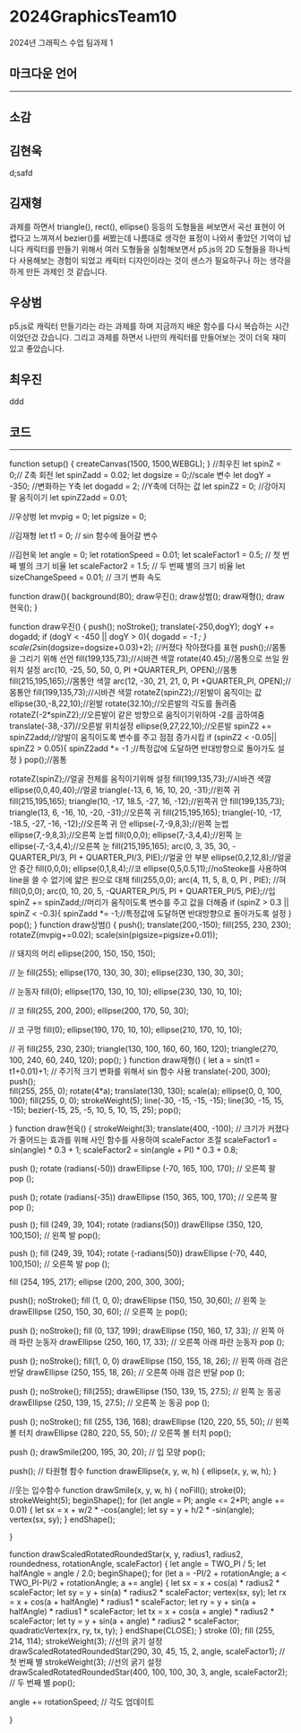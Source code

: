 # 2024GraphicsTeam10
2024년 그래픽스 수업 팀과제 1
## 마크다운 언어
------------------------------
## 소감
## 김현욱
d;safd
## 김재형
과제를 하면서 triangle(), rect(), ellipse() 등등의 도형들을 써보면서 곡선 표현이 어렵다고 느껴져서 bezier()를 써봤는데 나름대로 생각한 표정이 나와서 좋았던 기억이 납니다 캐릭터를 만들기 위해서 여러 도형들을 실험해보면서 p5.js의 2D 도형들을 하나씩 다 사용해보는 경험이 되었고 캐릭터 디자인이라는 것이 센스가 필요하구나 하는 생각을 하게 만든 과제인 것 같습니다. 
## 우상범
p5.js로 캐릭터 만들기라는 라는 과제를 하며 지금까지 배운 함수를 다시 복습하는 시간이었던겄 갔습니다. 그리고 과제를 하면서 나만의 캐릭터를 만들어보는 것이 더욱 재미있고 좋았습니다.
## 최우진
ddd
## 코드
-------------------
function setup() {
  createCanvas(1500, 1500,WEBGL);
}
//최우진
let spinZ = 0;// Z축 회전
let spinZadd = 0.02;
let dogsize = 0;//scale 변수
let dogY = -350; //변화하는 Y축
let dogadd = 2; //Y축에 더하는 값
let spinZ2 = 0; //강아지 팔 움직이기
let spinZ2add = 0.01;

//우상벙
let mvpig = 0;
let pigsize = 0;

//김재형
let t1 = 0; // sin 함수에 들어갈 변수

//김현욱
let angle = 0;
let rotationSpeed = 0.01;
let scaleFactor1 = 0.5; // 첫 번째 별의 크기 비율
let scaleFactor2 = 1.5; // 두 번째 별의 크기 비율
let sizeChangeSpeed = 0.01; // 크기 변화 속도

function draw(){
  background(80);
  draw우진();
  draw상범();
  draw재형();
  draw현욱();
}

function draw우진() {
  push();
  noStroke();
  translate(-250,dogY);
  dogY += dogadd;
  if (dogY < -450 || dogY > 0){
    dogadd *= -1 ;
  }
  scale(2*sin(dogsize=dogsize+0.03)+2); //커졌다 작아졌다를 표현
  push();//몸통을 그리기 위해 선언
  fill(199,135,73);//시바견 색깔
  rotate(40.45);//몸통으로 쓰일 원 위치 설정
  arc(10, -25, 50, 50, 0,  PI +QUARTER_PI, OPEN);//몸통
  fill(215,195,165);//몸통안 색깔
  arc(12, -30, 21, 21, 0,  PI +QUARTER_PI, OPEN);//몸통안
  fill(199,135,73);//시바견 색깔
  rotateZ(spinZ2);//왼발이 움직이는 값
  ellipse(30,-8,22,10);//왼발
  rotate(32.10);//오른발의 각도를 돌려줌
  rotateZ(-2*spinZ2);//오른발이 같은 방향으로 움직이기위하여 -2를 곱하여줌
  translate(-38,-37)//오른발 위치설정
  ellipse(9,27,22,10);//오른발 
  spinZ2 += spinZ2add;//양발이 움직이도록 변수를 주고 점점 증가시킴
  if (spinZ2 < -0.05|| spinZ2 > 0.05){
    spinZ2add *= -1 ;//특정값에 도달하면 반대방향으로 돌아가도 설정
  }
  pop();//몸통
  
  rotateZ(spinZ);//얼굴 전체를 움직이기위해 설정
  fill(199,135,73);//시바견 색깔
  ellipse(0,0,40,40);//얼굴
  triangle(-13, 6, 16, 10, 20, -31);//왼쪽 귀
  fill(215,195,165);
  triangle(10, -17, 18.5, -27, 16, -12);//왼쪽귀 안
  fill(199,135,73);
  triangle(13, 6, -16, 10, -20, -31);//오른쪽 귀
  fill(215,195,165);
  triangle(-10, -17, -18.5, -27, -16, -12);//오른쪽 귀 안
  ellipse(-7,-9,8,3);//왼쪽 눈썹
  ellipse(7,-9,8,3);//오른쪽 눈썹
  fill(0,0,0);
  ellipse(7,-3,4,4);//왼쪽 눈
  ellipse(-7,-3,4,4);//오른쪽 눈
  fill(215,195,165);
  arc(0, 3, 35, 30, -QUARTER_PI/3, PI + QUARTER_PI/3, PIE);//얼굴 안 부분
  ellipse(0,2,12,8);//얼굴 안 중간
  fill(0,0,0);
  ellipse(0,1,8,4);//코
  ellipse(0,5,0.5,11);//noSteoke를 사용하여 line을 쓸 수 없기에 얇은 원으로 대채
  fill(255,0,0);
  arc(4, 11, 5, 8, 0, PI , PIE); //혀
  fill(0,0,0);
  arc(0, 10, 20, 5, -QUARTER_PI/5, PI + QUARTER_PI/5, PIE);//입
  spinZ += spinZadd;//머리가 움직이도록 변수를 주고 값을 더해줌
  if (spinZ > 0.3 || spinZ < -0.3){
    spinZadd *= -1;//특정값에 도달하면 반대방향으로 돌아가도록 설정
  }
  pop();
}
function draw상범() {
  push();
  translate(200,-150);
  fill(255, 230, 230);
  rotateZ(mvpig+=0.02);
  scale(sin(pigsize=pigsize+0.01));

  // 돼지의 머리
  ellipse(200, 150, 150, 150);

  // 눈
  fill(255);
  ellipse(170, 130, 30, 30);
  ellipse(230, 130, 30, 30);

  // 눈동자
  fill(0);
  ellipse(170, 130, 10, 10);
  ellipse(230, 130, 10, 10);

  // 코
  fill(255, 200, 200);
  ellipse(200, 170, 50, 30);

  // 코 구멍
  fill(0);
  ellipse(190, 170, 10, 10);
  ellipse(210, 170, 10, 10);

  // 귀
  fill(255, 230, 230);
  triangle(130, 100, 160, 60, 160, 120);
  triangle(270, 100, 240, 60, 240, 120);
  pop();
}
function draw재형() {
  let a = sin(t1 = t1+0.01)+1; // 주기적 크기 변화를 위해서 sin 함수 사용
  translate(-200, 300);
  push();   
  fill(255, 255, 0); 
  rotate(4*a);
  translate(130, 130);
  scale(a); 
  ellipse(0, 0, 100, 100); 
  fill(255, 0, 0); 
  strokeWeight(5); 
  line(-30, -15, -15, -15); 
  line(30, -15, 15, -15);
  bezier(-15, 25, -5, 10, 5, 10, 15, 25); 
  pop(); 
  
}
function draw현욱() {
  strokeWeight(3);
  translate(400, -100);
  // 크기가 커졌다가 줄어드는 효과를 위해 사인 함수를 사용하여 scaleFactor 조절
  scaleFactor1 = sin(angle) * 0.3 + 1;
  scaleFactor2 = sin(angle + PI) * 0.3 + 0.8;

  push ();
  rotate (radians(-50))
  drawEllipse (-70, 165, 100, 170); // 오른쪽 팔
  pop ();
  
  push ();
  rotate (radians(-35))
  drawEllipse (150, 365, 100, 170); // 오른쪽 팔
  pop ();
  
  push ();
  fill (249, 39, 104);
  rotate (radians(50))
  drawEllipse (350, 120, 100,150); // 왼쪽 발
  pop();
  
  push ();
  fill (249, 39, 104);
  rotate (-radians(50))
  drawEllipse (-70, 440, 100,150); // 오른쪽 발
  pop ();
  
  fill (254, 195, 217);
  ellipse (200, 200, 300, 300);
  
  push();
  noStroke();
  fill (1, 0, 0);
  drawEllipse (150, 150, 30,60); // 왼쪽 눈
  drawEllipse (250, 150, 30, 60); // 오른쪽 눈
  pop();
  
  push ();
  noStroke();
  fill (0, 137, 199);
  drawEllipse (150, 160, 17, 33); // 왼쪽 아래 파란 눈동자
  drawEllipse (250, 160, 17, 33); // 오른쪽 아래 파란 눈동자
  pop ();
  
  push ();
  noStroke();
  fill(1, 0, 0)
  drawEllipse (150, 155, 18, 26); // 왼쪽 아래 검은 반달
  drawEllipse (250, 155, 18, 26); // 오른쪽 아래 검은 반달
  pop ();
  
  
  push ();
  noStroke();
  fill(255);
  drawEllipse (150, 139, 15, 27.5); // 왼쪽 눈 동공
  drawEllipse (250, 139, 15, 27.5); // 오른쪽 눈 동공
  pop ();
  
  push ();
  noStroke();
  fill (255, 136, 168);
  drawEllipse (120, 220, 55, 50); // 왼쪽 볼 터치
  drawEllipse (280, 220, 55, 50); // 오른쪽 볼 터치
  pop();
  
  push ();
  drawSmile(200, 195, 30, 20); // 입 모양
  pop();
  
  push();
// 타원형 함수
function drawEllipse(x, y, w, h) {
  ellipse(x, y, w, h);
}


//웃는 입수함수
function drawSmile(x, y, w, h) {
  noFill();
  stroke(0);
  strokeWeight(5); 
  beginShape();
  for (let angle = PI; angle <= 2*PI; angle += 0.01) {
    let sx = x + w/2 * -cos(angle);
    let sy = y + h/2 * -sin(angle);
    vertex(sx, sy);
  }
  endShape();
  
}

function drawScaledRotatedRoundedStar(x, y, radius1, radius2, roundedness, rotationAngle, scaleFactor) {
  let angle = TWO_PI / 5;
  let halfAngle = angle / 2.0;
  beginShape();
  for (let a = -PI/2 + rotationAngle; a < TWO_PI-PI/2 + rotationAngle; a += angle) {
    let sx = x + cos(a) * radius2 * scaleFactor;
    let sy = y + sin(a) * radius2 * scaleFactor;
    vertex(sx, sy);
    let rx = x + cos(a + halfAngle) * radius1 * scaleFactor;
    let ry = y + sin(a + halfAngle) * radius1 * scaleFactor;
    let tx = x + cos(a + angle) * radius2 * scaleFactor;
    let ty = y + sin(a + angle) * radius2 * scaleFactor;
    quadraticVertex(rx, ry, tx, ty);
  }
  endShape(CLOSE);
}
  stroke (0);
  fill (255, 214, 114);
  strokeWeight(3); //선의 굵기 설정
  drawScaledRotatedRoundedStar(290, 30, 45, 15, 2, angle, scaleFactor1); // 첫 번째 별
  strokeWeight(3); //선의 굵기 설정
  drawScaledRotatedRoundedStar(400, 100, 100, 30, 3, angle, scaleFactor2); // 두 번째 별
  pop();
  
  angle += rotationSpeed; // 각도 업데이트

}

